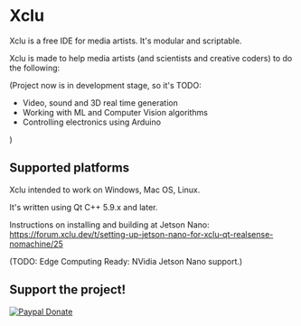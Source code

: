 


# Xclu
Xclu is a free IDE for media artists. It's modular and scriptable.

Xclu is made to help media artists (and scientists and creative coders) to do the following:

(Project now is in development stage, so it's TODO:

* Video, sound and 3D real time generation
* Working with ML and Computer Vision algorithms
* Controlling electronics using Arduino

)

## Supported platforms
Xclu intended to work on Windows, Mac OS, Linux.

It's written using Qt C++ 5.9.x and later.

Instructions on installing and building at Jetson Nano: https://forum.xclu.dev/t/setting-up-jetson-nano-for-xclu-qt-realsense-nomachine/25

(TODO: Edge Computing Ready: NVidia Jetson Nano support.)



## Support the project!

[![Paypal Donate](https://img.shields.io/badge/Donate-PayPal-green.svg)](https://www.paypal.com/cgi-bin/webscr?cmd=_s-xclick&hosted_button_id=3SBCQHSGY3EEN)